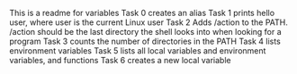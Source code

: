 This is a readme for variables 
Task 0 creates an alias
Task 1 prints hello user, where user is the current Linux user
Task 2 Adds /action to the PATH. /action should be the last directory the shell looks into when looking for a program
Task 3 counts the number of directories in the PATH
Task 4 lists environment variables
Task 5 lists all local variables and environment variables, and functions
Task 6 creates a new local variable
